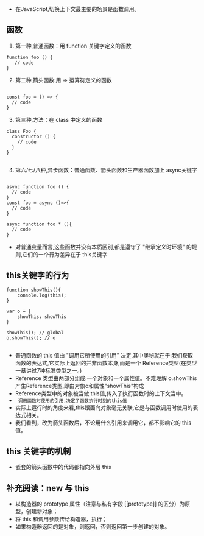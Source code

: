 * 在JavaScript,切换上下文最主要的场景是函数调用。

## 函数
1. 第一种,普通函数：用 function 关键字定义的函数

```
function foo () {
   // code
}

```

2. 第二种,箭头函数:用 => 运算符定义的函数

```

const foo = () => {
  // code
}

```

3. 第三种,方法：在 class 中定义的函数

```
class Foo {
  constructor () {
    // code
  }
}


```

4. 第六/七/八种,异步函数：普通函数、箭头函数和生产器函数加上 async关键字

```

async function foo () {
  // code
}
const foo = async ()=>{
  // code 
}

async function foo * (){
  // code
}
```

* 对普通变量而言,这些函数并没有本质区别,都是遵守了 "继承定义时环境" 的规则,它们的一个行为差异在于 this关键字

## this关键字的行为

```
function showThis(){
    console.log(this);
}

var o = {
    showThis: showThis
}

showThis(); // global
o.showThis(); // o


```

* 普通函数的 this 值由 "调用它所使用的引用" 决定,其中奥秘就在于:我们获取函数的表达式,它实际上返回的并非函数本身,而是一个 Reference类型(在类型一章讲过7种标准类型之一。)
* Reference 类型由两部分组成:一个对象和一个属性值。不难理解 o.showThis产生Reference类型,即由对象o和属性"showThis"构成
* Reference类型中的对象被当做 this值,传入了执行函数时的上下文当中。
* ```  调用函数时使用的引用,决定了函数执行时刻的this值  ```
* 实际上运行时的角度来看,this跟面向对象毫无关联,它是与函数调用时使用的表达式相关。
* 我们看到，改为箭头函数后，不论用什么引用来调用它，都不影响它的 this 值。


## this 关键字的机制



* 嵌套的箭头函数中的代码都指向外层 this

<h2>补充阅读：new 与 this</h2>
 <ul>
<li>以构造器的 prototype 属性（注意与私有字段 [[prototype]] 的区分）为原型，创建新对象；</li>
<li>将 this 和调用参数传给构造器，执行；</li>
<li>如果构造器返回的是对象，则返回，否则返回第一步创建的对象。</li>
</ul>